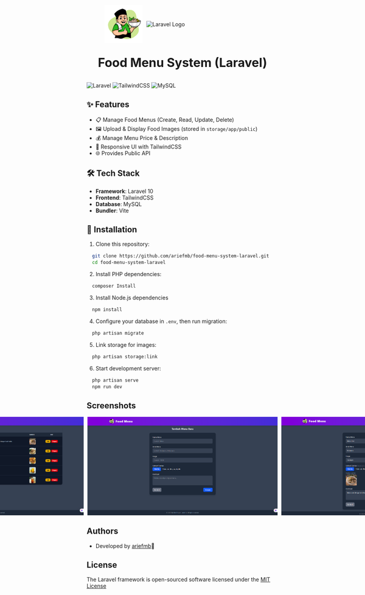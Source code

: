 <div style="display:flex; align-items:center; justify-content:center; gap:10px;"><img src="public/images/logo.png" alt="logo" width="100" /><img src="https://raw.githubusercontent.com/laravel/art/master/logo-lockup/5%20SVG/2%20CMYK/1%20Full%20Color/laravel-logolockup-cmyk-red.svg" width="300" alt="Laravel Logo"></div>

<p style="text-align:center; font-size:32px; font-weight:bold;">Food Menu System (Laravel)</p>

![Laravel](https://img.shields.io/badge/Laravel-10.x-red?logo=laravel)  ![TailwindCSS](https://img.shields.io/badge/TailwindCSS-3.x-38B2AC?logo=tailwind-css) ![MySQL](https://img.shields.io/badge/Database-MySQL-blue?logo=mysql)

## ✨ Features
- 📋 Manage Food Menus (Create, Read, Update, Delete)  
- 🖼️ Upload & Display Food Images (stored in `storage/app/public`)  
- 💰 Manage Menu Price & Description  
- 📱 Responsive UI with TailwindCSS
- 🌐 Provides Public API

## 🛠️ Tech Stack
- **Framework**: Laravel 10  
- **Frontend**: TailwindCSS  
- **Database**: MySQL  
- **Bundler**: Vite  

## 🚀 Installation
1. Clone this repository:

```bash
  git clone https://github.com/ariefmb/food-menu-system-laravel.git
  cd food-menu-system-laravel
```
2. Install PHP dependencies:

```bash
  composer Install
```
3. Install Node.js dependencies

```bash
  npm install
```
4. Configure your database in `.env`, then run migration:

```bash
  php artisan migrate
```
5. Link storage for images:

```bash
  php artisan storage:link
```
6. Start development server:

```bash
  php artisan serve
  npm run dev
```

## Screenshots
<div style="display:flex; align-items:center; justify-content:center; gap:10px;">
<img src="public/images/ss-1.png" alt="dashboard" width="500" />
<img src="public/images/ss-2.png" alt="tambah menu" width="500" />
<img src="public/images/ss-3.png" alt="edit menu" width="500" />
</div>

## Authors
- Developed by [ariefmb](https://www.github.com/ariefmb)🚀

## License
The Laravel framework is open-sourced software licensed under the [MIT License](https://opensource.org/license/MIT)
